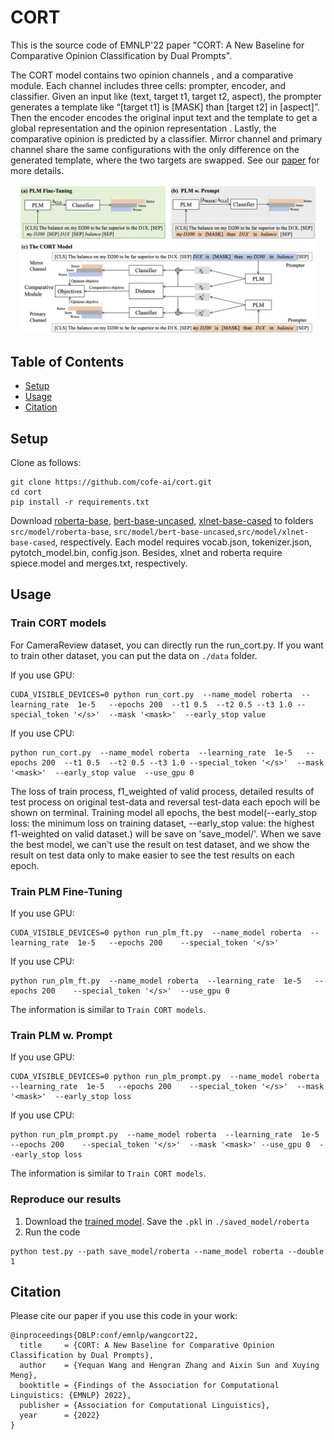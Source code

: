 # CORT

This is the source code of EMNLP'22 paper "CORT: A New Baseline for Comparative Opinion Classification by Dual Prompts".

The CORT model contains two opinion channels , and a comparative module. Each channel includes three cells: prompter, encoder, and classifier. Given an input like (text, target t1, target t2, aspect), the prompter generates a template like “[target t1] is [MASK] than [target t2] in [aspect]”. Then the encoder encodes the original input text and the template to get a global representation and the opinion representation . Lastly, the comparative opinion is predicted by a classifier. Mirror channel and primary channel share the same configurations with the only difference on the generated template, where the two targets are swapped. See our [paper](https://openreview.net/forum?id=r0U2xA4SZER) for more details.
<p align="center"><img width="95%" src="imgs/cort.jpg" /></p>

## Table of Contents
- [Setup](#Setup)
- [Usage](#Usage)
- [Citation](#Citation)

## Setup
Clone as follows:

```
git clone https://github.com/cofe-ai/cort.git
cd cort
pip install -r requirements.txt
```

Download [roberta-base](https://huggingface.co/roberta-base/tree/main), [bert-base-uncased](https://huggingface.co/bert-base-uncased/tree/main), [xlnet-base-cased](https://huggingface.co/xlnet-base-cased/tree/main) to folders `src/model/roberta-base`, `src/model/bert-base-uncased`,`src/model/xlnet-base-cased`, respectively. Each model requires vocab.json, tokenizer.json, pytotch_model.bin, config.json. Besides, xlnet and roberta require spiece.model and merges.txt, respectively.


## Usage
### Train CORT models
For CameraReview dataset, you can directly run the run_cort.py.  If you want to train other dataset, you can put the data on `./data` folder.

If you use GPU:
```
CUDA_VISIBLE_DEVICES=0 python run_cort.py  --name_model roberta  --learning_rate  1e-5   --epochs 200  --t1 0.5  --t2 0.5 --t3 1.0 --special_token '</s>'  --mask '<mask>'  --early_stop value
```
If you use CPU:
```
python run_cort.py  --name_model roberta  --learning_rate  1e-5   --epochs 200  --t1 0.5  --t2 0.5 --t3 1.0 --special_token '</s>'  --mask '<mask>'  --early_stop value  --use_gpu 0
```
The loss of train process, f1_weighted of valid process, detailed results of test process on original test-data and reversal test-data each epoch will be shown on terminal. Training model all epochs, the best model(--early_stop loss: the minimum loss on training dataset, --early_stop value: the highest f1-weighted on valid dataset.) will be save on 'save_model/'. When we save the best model, we can't use the result on test dataset, and we show the result on test data only to make easier to see the test results on each epoch. 
### Train PLM Fine-Tuning
If you use GPU:
```
CUDA_VISIBLE_DEVICES=0 python run_plm_ft.py  --name_model roberta  --learning_rate  1e-5   --epochs 200    --special_token '</s>'  
```
If you use CPU:
```
python run_plm_ft.py  --name_model roberta  --learning_rate  1e-5   --epochs 200    --special_token '</s>'  --use_gpu 0 
```
The information is similar to ```Train CORT models```.
### Train PLM w. Prompt

If you use GPU:
```
CUDA_VISIBLE_DEVICES=0 python run_plm_prompt.py  --name_model roberta  --learning_rate  1e-5   --epochs 200    --special_token '</s>'  --mask '<mask>'  --early_stop loss
```

If you use CPU:
```
python run_plm_prompt.py  --name_model roberta  --learning_rate  1e-5   --epochs 200    --special_token '</s>'  --mask '<mask>' --use_gpu 0  --early_stop loss
```
The information is similar to ```Train CORT models```.

### Reproduce our results
1. Download the [trained model](https://drive.google.com/drive/folders/1DQAjyXNeEfl3dzNGRNcfSTFdqwqLljo2?usp=sharing). Save the ```.pkl``` in ```./saved_model/roberta```
2. Run the code
```
python test.py --path save_model/roberta --name_model roberta --double 1
```


## Citation

Please cite our paper if you use this code in your work:

```
@inproceedings{DBLP:conf/emnlp/wangcort22,
  title     = {CORT: A New Baseline for Comparative Opinion Classification by Dual Prompts},
  author    = {Yequan Wang and Hengran Zhang and Aixin Sun and Xuying Meng},
  booktitle = {Findings of the Association for Computational Linguistics: {EMNLP} 2022},
  publisher = {Association for Computational Linguistics},
  year      = {2022}
}
```

